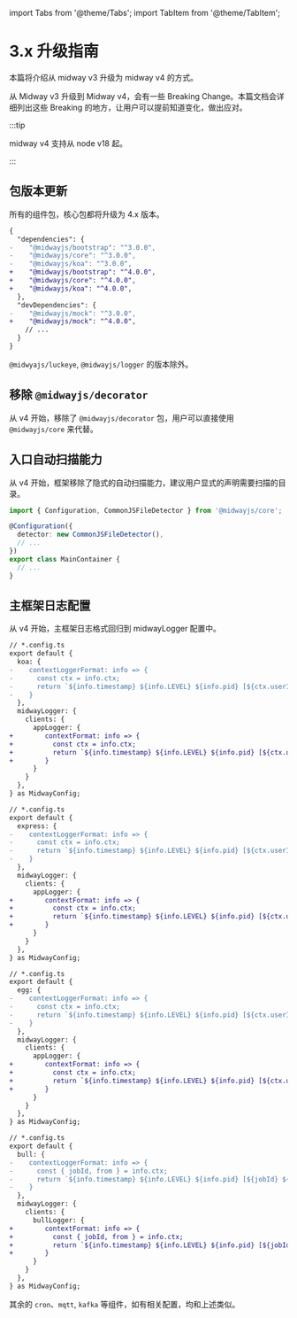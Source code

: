 
import Tabs from '@theme/Tabs';
import TabItem from '@theme/TabItem';

# 3.x 升级指南

本篇将介绍从 midway v3 升级为 midway v4 的方式。

从 Midway v3 升级到 Midway v4，会有一些 Breaking Change。本篇文档会详细列出这些 Breaking 的地方，让用户可以提前知道变化，做出应对。



:::tip

midway v4 支持从 node v18 起。

:::


## 包版本更新

所有的组件包，核心包都将升级为 4.x 版本。

```diff
{
  "dependencies": {
-    "@midwayjs/bootstrap": "^3.0.0",
-    "@midwayjs/core": "^3.0.0",
-    "@midwayjs/koa": "^3.0.0",
+    "@midwayjs/bootstrap": "^4.0.0",
+    "@midwayjs/core": "^4.0.0",
+    "@midwayjs/koa": "^4.0.0",
  },
  "devDependencies": {
-    "@midwayjs/mock": "^3.0.0",
+    "@midwayjs/mock": "^4.0.0",
    // ...
  }
}

```

`@midwyajs/luckeye`, `@midwayjs/logger` 的版本除外。


## 移除 `@midwayjs/decorator`

从 v4 开始，移除了 `@midwayjs/decorator` 包，用户可以直接使用 `@midwayjs/core` 来代替。


## 入口自动扫描能力

从 v4 开始，框架移除了隐式的自动扫描能力，建议用户显式的声明需要扫描的目录。

```typescript
import { Configuration, CommonJSFileDetector } from '@midwayjs/core';

@Configuration({
  detector: new CommonJSFileDetector(),
  // ...
})
export class MainContainer {
  // ...
}
```

## 主框架日志配置

从 v4 开始，主框架日志格式回归到 midwayLogger 配置中。

<Tabs>
<TabItem value="koa" label="Koa">

```diff
// *.config.ts
export default {
  koa: {
-    contextLoggerFormat: info => {
-      const ctx = info.ctx;
-      return `${info.timestamp} ${info.LEVEL} ${info.pid} [${ctx.userId} - ${Date.now() - ctx.startTime}ms ${ctx.method}] ${info.message}`;
-    }
  },
  midwayLogger: {
    clients: {
      appLogger: {
+        contextFormat: info => {
+          const ctx = info.ctx;
+          return `${info.timestamp} ${info.LEVEL} ${info.pid} [${ctx.userId} - ${Date.now() - ctx.startTime}ms ${ctx.method}] ${info.message}`;
+        }
      }
    }
  },
} as MidwayConfig;
```

</TabItem>

<TabItem value="express" label="Express">

```diff
// *.config.ts
export default {
  express: {
-    contextLoggerFormat: info => {
-      const ctx = info.ctx;
-      return `${info.timestamp} ${info.LEVEL} ${info.pid} [${ctx.userId} - ${Date.now() - ctx.startTime}ms ${ctx.method}] ${info.message}`;
-    }
  },
  midwayLogger: {
    clients: {
      appLogger: {
+        contextFormat: info => {
+          const ctx = info.ctx;
+          return `${info.timestamp} ${info.LEVEL} ${info.pid} [${ctx.userId} - ${Date.now() - ctx.startTime}ms ${ctx.method}] ${info.message}`;
+        }
      }
    }
  },
} as MidwayConfig;
```

</TabItem>

<TabItem value="egg" label="Egg">

```diff
// *.config.ts
export default {
  egg: {
-    contextLoggerFormat: info => {
-      const ctx = info.ctx;
-      return `${info.timestamp} ${info.LEVEL} ${info.pid} [${ctx.userId} - ${Date.now() - ctx.startTime}ms ${ctx.method}] ${info.message}`;
-    }
  },
  midwayLogger: {
    clients: {
      appLogger: {
+        contextFormat: info => {
+          const ctx = info.ctx;
+          return `${info.timestamp} ${info.LEVEL} ${info.pid} [${ctx.userId} - ${Date.now() - ctx.startTime}ms ${ctx.method}] ${info.message}`;
+        }
      }
    }
  },
} as MidwayConfig;
```

</TabItem>

<TabItem value="bull" label="Bull">

```diff
// *.config.ts
export default {
  bull: {
-    contextLoggerFormat: info => {
-      const { jobId, from } = info.ctx;
-      return `${info.timestamp} ${info.LEVEL} ${info.pid} [${jobId} ${from.name}] ${info.message}`;
-    }
  },
  midwayLogger: {
    clients: {
      bullLogger: {
+        contextFormat: info => {
+          const { jobId, from } = info.ctx;
+          return `${info.timestamp} ${info.LEVEL} ${info.pid} [${jobId} ${from.name}] ${info.message}`;`;
+        }
      }
    }
  },
} as MidwayConfig;
```
</TabItem>

</Tabs>

其余的 `cron`、`mqtt`, `kafka` 等组件，如有相关配置，均和上述类似。
